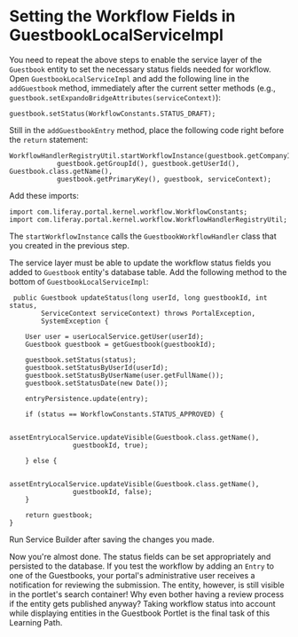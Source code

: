 # Setting the Workflow Fields in GuestbookLocalServiceImpl 

You need to repeat the above steps to enable the service layer of the
`Guestbook` entity to set the necessary status fields needed for workflow.
Open `GuestbookLocalServiceImpl` and add the following line in the
`addGuestbook` method, immediately after the current setter methods (e.g.,
`guestbook.setExpandoBridgeAttributes(serviceContext)`):

    guestbook.setStatus(WorkflowConstants.STATUS_DRAFT);

Still in the `addGuestbookEntry` method, place the following code right before
the `return` statement:

    WorkflowHandlerRegistryUtil.startWorkflowInstance(guestbook.getCompanyId(), 
				guestbook.getGroupId(), guestbook.getUserId(), Guestbook.class.getName(), 
				guestbook.getPrimaryKey(), guestbook, serviceContext);

Add these imports:

    import com.liferay.portal.kernel.workflow.WorkflowConstants;
    import com.liferay.portal.kernel.workflow.WorkflowHandlerRegistryUtil;

The `startWorkflowInstance` calls the `GuestbookWorkflowHandler` class that you
created in the previous step. 

The service layer must be able to update the workflow status fields you added to
`Guestbook` entity's database table. Add the following method to the bottom of
`GuestbookLocalServiceImpl`:

     public Guestbook updateStatus(long userId, long guestbookId, int status,
			ServiceContext serviceContext) throws PortalException,
			SystemException {

		User user = userLocalService.getUser(userId);
		Guestbook guestbook = getGuestbook(guestbookId);

		guestbook.setStatus(status);
		guestbook.setStatusByUserId(userId);
		guestbook.setStatusByUserName(user.getFullName());
		guestbook.setStatusDate(new Date());

		entryPersistence.update(entry);

		if (status == WorkflowConstants.STATUS_APPROVED) {

			assetEntryLocalService.updateVisible(Guestbook.class.getName(),
					guestbookId, true);

		} else {

			assetEntryLocalService.updateVisible(Guestbook.class.getName(),
					guestbookId, false);
		}

		return guestbook;
	}

Run Service Builder after saving the changes you made.

Now you're almost done. The status fields can be set appropriately and
persisted to the database. If you test the workflow by adding an `Entry` to one
of the Guestbooks, your portal's administrative user receives a
notification for reviewing the submission. The entity, however, is still visible
in the portlet's search container! Why even bother having a review process if
the entity gets published anyway? Taking workflow status into account while
displaying entities in the Guestbook Portlet is the final task of this Learning
Path. 
